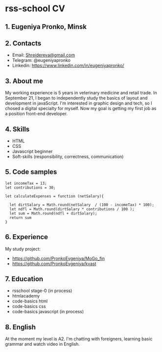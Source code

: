 # rss-school CV

## 1. Eugeniya Pronko, Minsk

## 2. Contacts

* Email: Shreidereva@gmail.com
* Telegram: @eugeniyapronko
* Linkedin: https://www.linkedin.com/in/eugeniyapronko/

## 3. About me

My working experience is 5 years in veterinary medicine and retail trade. In September 21, I began to independently study the basics of layout and development in javaScript.  I'm interested in graphic design and tech, so I chosed a digital specialty for myself. Now my goal is getting my first job as a position front-end developer.

## 4. Skills

* HTML
* CSS
* Javascript beginner
* Soft-skills (responsibility, correctness, communication)

## 5. Code samples

```
let incomeTax = 13;
let contributions = 30;

let calculateExpenses = function (netSalary){
  
  let dirtSalary = Math.round(netSalary  / (100 - incomeTax) * 100);
  let ndfl = Math.round(dirtSalary * contributions / 100 );
  let sum = Math.round(ndfl + dirtSalary);
  return sum
}
```

## 6. Experience

My study project: 
* https://github.com/PronkoEvgeniya/MoGo_fin
* https://github.com/PronkoEvgeniya/kvast

## 7. Education

* rsschool stage-0 (in process)
* htmlacademy
* code-basics html
* code-basics css
* code-basics javascript (in process)

## 8. English

At the moment my level is A2. I'm chatting with foreigners, learning basic grammar and watch video in English.